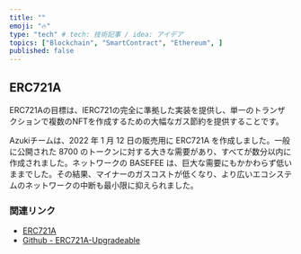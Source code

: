 ```yaml
---
title: ""
emoji: "🔥"
type: "tech" # tech: 技術記事 / idea: アイデア
topics: ["Blockchain", "SmartContract", "Ethereum", ]
published: false
---
```

## ERC721A

ERC721Aの目標は、IERC721の完全に準拠した実装を提供し、単一のトランザクションで複数のNFTを作成するための大幅なガス節約を提供することです。

Azukiチームは、2022 年 1 月 12 日の販売用に ERC721A を作成しました。一般に公開された 8700 のトークンに対する大きな需要があり、すべてが数分以内に作成されました。ネットワークの BASEFEE は、巨大な需要にもかかわらず低いままでした。その結果、マイナーのガスコストが低くなり、より広いエコシステムのネットワークの中断も最小限に抑えられました。

### 関連リンク

- [ERC721A](https://chiru-labs.github.io/ERC721A/#/)
- [Github - ERC721A-Upgradeable](https://github.com/chiru-labs/ERC721A-Upgradeable)
